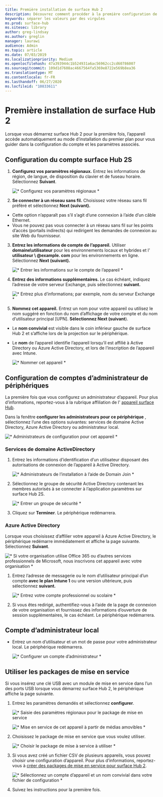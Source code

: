 ```yaml
---
title: Première installation de surface Hub 2
description: Découvrez comment procéder à la première configuration de surface Hub 2.
keywords: séparer les valeurs par des virgules
ms.prod: surface-hub
ms.sitesec: library
author: greg-lindsay
ms.author: greglin
manager: laurawi
audience: Admin
ms.topic: article
ms.date: 07/03/2019
ms.localizationpriority: Medium
ms.openlocfilehash: 47a393944c1b524931a6ac56962cc2cd60786007
ms.sourcegitcommit: 109d1d7608ac4667564fa5369e8722e569b8ea36
ms.translationtype: MT
ms.contentlocale: fr-FR
ms.lasthandoff: 06/27/2020
ms.locfileid: "10833611"
---
```

# Première installation de surface Hub 2

Lorsque vous démarrez surface Hub 2 pour la première fois, l’appareil accède automatiquement au mode d’installation du premier plan pour vous guider dans la configuration du compte et les paramètres associés.

## Configuration du compte surface Hub 2S

1. **Configurez vos paramètres régionaux.** Entrez les informations de région, de langue, de disposition du clavier et de fuseau horaire. Sélectionnez **Suivant**.

   ![* Configurez vos paramètres régionaux *](images/sh2-run1.png) <br>
1. **Se connecter à un réseau sans fil.** Choisissez votre réseau sans fil préféré et sélectionnez **Next (suivant).**

- Cette option n’apparaît pas s’il s’agit d’une connexion à l’aide d’un câble Ethernet.
- Vous ne pouvez pas vous connecter à un réseau sans fil sur les points d’accès (portails indirects) qui redirigent les demandes de connexion au site Web du fournisseur.

3. **Entrez les informations de compte de l’appareil.** Utiliser **domaine\utilisateur** pour les environnements locaux et hybrides et l' **utilisateur \ @example. com** pour les environnements en ligne. Sélectionnez **Next (suivant).**

   ![* Entrer les informations sur le compte de l’appareil *](images/sh2-run2.png) <br>
1. **Entrez des informations supplémentaires.** Le cas échéant, indiquez l’adresse de votre serveur Exchange, puis sélectionnez **suivant.**

    ![* Entrez plus d’informations; par exemple, nom du serveur Exchange *](images/sh2-run3.png) <br>

1. **Nommez cet appareil.** Entrez un nom pour votre appareil ou utilisez le nom suggéré en fonction du nom d’affichage de votre compte et du nom d’utilisateur principal [UPN]. **Sélectionnez Next (suivant**).

- Le **nom convivial** est visible dans le coin inférieur gauche de surface Hub 2 et s’affiche lors de la projection sur le périphérique.

- Le **nom** de l’appareil identifie l’appareil lorsqu’il est affilié à Active Directory ou Azure Active Directory, et lors de l’inscription de l’appareil avec Intune.

  ![* Nommer cet appareil *](images/sh2-run4.png) <br>
 
## Configuration de comptes d’administrateur de périphériques

La première fois que vous configurez un administrateur d’appareil. Pour plus d’informations, reportez-vous à la rubrique affiliation de l' [appareil surface Hub](https://docs.microsoft.com/surface-hub/surface-hub-2s-prepare-environment#device-affiliation).

 Dans la fenêtre **configurer les administrateurs pour ce périphérique** , sélectionnez l’une des options suivantes: services de domaine Active Directory, Azure Active Directory ou administrateur local.

   ![* Administrateurs de configuration pour cet appareil *](images/sh2-run5.png) <br>

### Services de domaine ActiveDirectory

1. Entrez les informations d’identification d’un utilisateur disposant des autorisations de connexion de l’appareil à Active Directory.

    ![* Administrateurs de l’installation à l’aide de Domain Join *](images/sh2-run6.png) <br>

2. Sélectionnez le groupe de sécurité Active Directory contenant les membres autorisés à se connecter à l’application paramètres sur surface Hub 2S.

    ![* Entrer un groupe de sécurité *](images/sh2-run7.png) <br>
1. Cliquez sur **Terminer**. Le périphérique redémarrera.

### Azure Active Directory

Lorsque vous choisissez d’affilier votre appareil à Azure Active Directory, le périphérique redémarre immédiatement et affiche la page suivante. Sélectionnez **Suivant**.

![* Si votre organisation utilise Office 365 ou d’autres services professionnels de Microsoft, nous inscrivons cet appareil avec votre organisation *](images/sh2-run8.png) <br>

1. Entrez l’adresse de messagerie ou le nom d’utilisateur principal d’un compte **avec le plan Intune 1** ou une version ultérieure, puis sélectionnez **suivant.**

    ![* Entrez votre compte professionnel ou scolaire *](images/sh2-run9.png) <br>

2. Si vous êtes redirigé, authentifiez-vous à l’aide de la page de connexion de votre organisation et fournissez des informations d’ouverture de session supplémentaires, le cas échéant. Le périphérique redémarrera.

## Compte d’administrateur local

- Entrez un nom d’utilisateur et un mot de passe pour votre administrateur local. Le périphérique redémarrera.

     ![* Configurer un compte d’administrateur *](images/sh2-run10.png) <br>
 
## Utiliser les packages de mise en service

Si vous insérez une clé USB avec un module de mise en service dans l’un des ports USB lorsque vous démarrez surface Hub 2, le périphérique affiche la page suivante.

1. Entrez les paramètres demandés et sélectionnez **configurer**.

    ![* Saisie des paramètres régionaux pour le package de mise en service](images/sh2-run11.png) <br>

    ![* Mise en service de cet appareil à partir de médias amovibles *](images/sh2-run12.png) <br>
2. Choisissez le package de mise en service que vous voulez utiliser.

   ![* Choisir le package de mise à service à utiliser *](images/sh2-run13.png) <br>

3. Si vous avez créé un fichier CSV de plusieurs appareils, vous pouvez choisir une configuration d’appareil. Pour plus d’informations, reportez-vous à [créer des packages de mise en service pour surface Hub 2](https://docs.microsoft.com/surface-hub/surface-hub-2s-deploy#provisioning-multiple-devices-csv-file).


    ![* Sélectionnez un compte d’appareil et un nom convivial dans votre fichier de configuration *](images/sh2-run14.png) <br>

4. Suivez les instructions pour la première fois.

